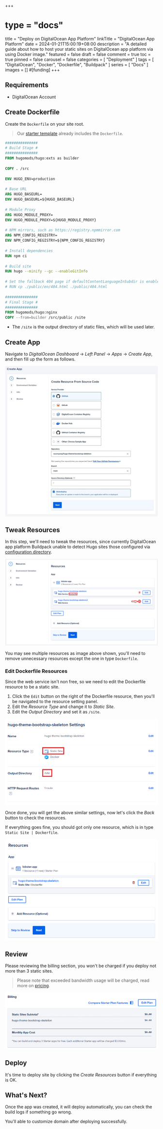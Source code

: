 +++
# type = "docs"
title = "Deploy on DigitalOcean App Platform"
linkTitle = "DigitalOcean App Platform"
date = 2024-01-21T15:00:19+08:00
description = "A detailed guide about how to host your static sites on DigitalOcean app platform via using Docker image."
featured = false
draft = false
comment = true
toc = true
pinned = false
carousel = false
categories = [
  "Deployment"
]
tags = [
  "DigitalOcean",
  "Docker",
  "Dockerfile",
  "Buildpack"
]
series = [
  "Docs"
]
images = []
#[funding]
+++

## Requirements

- DigitalOcean Account

## Create Dockerfile

Create the `Dockerfile` on your site root.

> Our [starter template](https://github.com/razonyang/hugo-theme-bootstrap-skeleton) already includes the `Dockerfile`.

```dockerfile
###############
# Build Stage #
###############
FROM hugomods/hugo:exts as builder

COPY . /src

ENV HUGO_ENV=production

# Base URL
ARG HUGO_BASEURL=
ENV HUGO_BASEURL=${HUGO_BASEURL}

# Module Proxy
ARG HUGO_MODULE_PROXY=
ENV HUGO_MODULE_PROXY=${HUGO_MODULE_PROXY}

# NPM mirrors, such as https://registry.npmmirror.com
ARG NPM_CONFIG_REGISTRY=
ENV NPM_CONFIG_REGISTRY=${NPM_CONFIG_REGISTRY}

# Install dependencies
RUN npm ci

# Build site
RUN hugo --minify --gc --enableGitInfo

# Set the fallback 404 page if defaultContentLanguageInSubdir is enabled, please replace the `en` with your default language code.
# RUN cp ./public/en/404.html ./public/404.html

###############
# Final Stage #
###############
FROM hugomods/hugo:nginx
COPY --from=builder /src/public /site
```

- The `/site` is the output directory of static files, which will be used later.

## Create App

Navigate to _DigitalOcean Dashboard_ -> _Left Panel_ -> _Apps_ -> _Create App_, and then fill up the form as follows.

![Create App](create-app.jpg#center)

## Tweak Resources

In this step, we'll need to tweak the resources, since currently DigitalOcean app platform Buildpack unable to detect Hugo sites those configured via [configuration directory](https://gohugo.io/getting-started/configuration/#configuration-directory).

![Resources](resources.png#center)

You may see multiple resources as image above shown, you'll need to remove unnecessary resources except the one in type `Dockerfile`.

### Edit Dockerfile Resources

Since the web service isn't non free, so we need to edit the Dockerfile resource to be a static site.

1. Click the `Edit` button on the right of the Dockerfile resource, then you'll be navigated to the resource setting panel.
2. Edit the _Resource Type_ and change it to _Static Site_.
3. Edit the _Output Directory_ and set it as `/site`.

![Edit Dockerfile resource](edit-dockerfile-resource.png#center)

Once done, you will get the above similar settings, now let's click the _Back_ button to check the resources.

If everything goes fine, you should got only one resource, which is in type `Static Site | Dockerfile`.

![Edited resources](edited-resources.png#center)

## Review

Please reviewing the billing section, you won't be charged if you deploy not more than 3 static sites.

> Please note that exceeded bandwidth usage will be charged, read more on [pricing](https://docs.digitalocean.com/products/app-platform/details/pricing/).

![Billing](billing.png)

## Deploy

It's time to deploy site by clicking the _Create Resources_ button if everything is OK.

## What's Next?

Once the app was created, it will deploy automatically, you can check the build logs if something go wrong.

You'll able to customize domain after deploying successfully.
